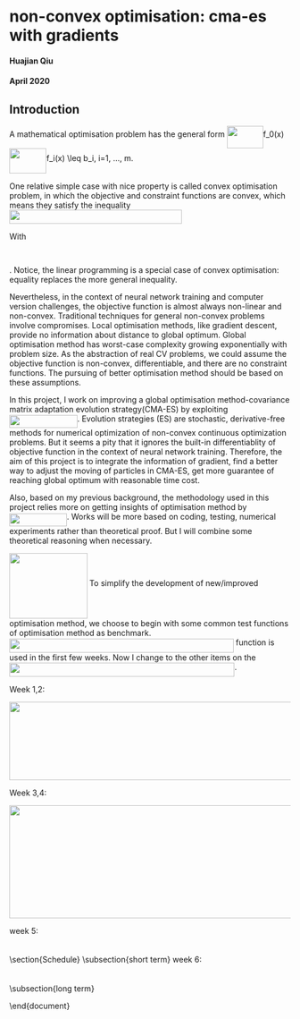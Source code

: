 # non-convex optimisation: cma-es with gradients
#### Huajian Qiu
#### April 2020


## Introduction
A mathematical optimisation problem has the general form 
<img src="/tex/3a169c9f9865027eac8933023e9c119e.svg?invert_in_darkmode&sanitize=true" align=middle width=64.84037339999999pt height=39.45205439999997pt/>f_0(x)<img src="/tex/31de87f3a6027223e21eed2d9d8c170f.svg?invert_in_darkmode&sanitize=true" align=middle width=66.48915405pt height=45.84475499999998pt/>f_i(x) \leq b_i, i=1, ..., m.<img src="/tex/396da5880331120780464b0dfe5cc8bb.svg?invert_in_darkmode&sanitize=true" align=middle width=8.21920935pt height=14.15524440000002pt/>

One relative simple case with nice property is called convex optimisation problem, in which the objective and constraint functions are convex, which means they satisfy the inequality
<img src="/tex/b2bb3b9d7da1e1b96c41a41142a0190e.svg?invert_in_darkmode&sanitize=true" align=middle width=309.00682559999996pt height=24.65753399999998pt/>

With <p align="center"><img src="/tex/27f85ccdbe791f9cc4cc190a35062da9.svg?invert_in_darkmode&sanitize=true" align=middle width=136.46069909999997pt height=14.611878599999999pt/></p>. Notice, the linear programming is a special case of convex optimisation: equality replaces the more general inequality.

Nevertheless, in the context of neural network training and computer version challenges, the objective function is almost always non-linear and non-convex. Traditional techniques for general non-convex problems involve compromises. Local optimisation methods, like gradient descent, provide no information about distance to global optimum. Global optimisation method has worst-case complexity growing exponentially with problem size. As the abstraction of real CV problems, we could assume the objective function is non-convex, differentiable, and there are no constraint functions. The pursuing of better optimisation method should be based on these assumptions. 

In this project, I work on improving a global optimisation method-covariance matrix adaptation evolution strategy(CMA-ES) by exploiting <img src="/tex/67a588026a5bf4ad24406363e2332a8b.svg?invert_in_darkmode&sanitize=true" align=middle width=121.73456624999997pt height=22.831056599999986pt/>. Evolution strategies (ES) are stochastic, derivative-free methods for numerical optimization of non-convex continuous optimization problems. But it seems a pity that it ignores the built-in differentiablity of objective function in the context of neural network training. Therefore, the aim of this project is to integrate the information of gradient, find a better way to adjust the moving of particles in CMA-ES, get more guarantee of reaching global optimum with reasonable time cost. 

Also, based on my previous background, the methodology used in this project relies more on getting insights of optimisation method by <img src="/tex/f6fd56b48d4eb1c2f8ff71646f46a533.svg?invert_in_darkmode&sanitize=true" align=middle width=103.02681675pt height=22.831056599999986pt/>. Works will be more based on coding, testing, numerical experiments rather than theoretical proof. But I will combine some theoretical reasoning when necessary.  

<img src="/tex/312968c973c88ce62b535c234f1224e4.svg?invert_in_darkmode&sanitize=true" align=middle width=139.67950094999998pt height=117.92674409999996pt/>
To simplify the development of new/improved optimisation method, we choose to begin with some common test functions of optimisation method as benchmark. <img src="/tex/08ca1db62f5a869305447893e11b13ed.svg?invert_in_darkmode&sanitize=true" align=middle width=401.82078749999994pt height=24.65753399999998pt/>  function is used in the first few weeks. Now I change to the other items on the <img src="/tex/8d02a4a7d91e85945be8f122716dd6de.svg?invert_in_darkmode&sanitize=true" align=middle width=403.39677344999996pt height=24.65753399999998pt/>.

Week 1,2: 

<p align="center"><img src="/tex/108f4057b9d7a355cd353ad7a3243290.svg?invert_in_darkmode&sanitize=true" align=middle width=675.84524535pt height=139.54338585pt/></p>
Week 3,4:
<p align="center"><img src="/tex/465c2235201bc4beaf1c530e8ead9f24.svg?invert_in_darkmode&sanitize=true" align=middle width=675.8452222499999pt height=202.10045955pt/></p>

week 5:
<p align="center"><img src="/tex/391adbb3d9e39253b9036bc954016de3.svg?invert_in_darkmode&sanitize=true" align=middle width=8.21920935pt height=6.39273195pt/></p>


\section{Schedule}
\subsection{short term}
week 6:
<p align="center"><img src="/tex/391adbb3d9e39253b9036bc954016de3.svg?invert_in_darkmode&sanitize=true" align=middle width=8.21920935pt height=6.39273195pt/></p>

\subsection{long term}


\end{document}

